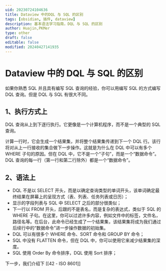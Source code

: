 ```yaml
---
uid: 20230724104636
title: Dataview 中的DQL 与 SQL 的区别
tags: [obsidian, 插件, dataview]
description: 基本语法学习指南，DQL 与 SQL 的区别
author: Huajin,PKMer
type: other
draft: false
editable: false
modified: 20240427141935
---
```


# Dataview 中的 DQL 与 SQL 的区别

如果你熟悉 SQL 并且具有编写 SQL 查询的经验，你可以用编写 SQL 的方式编写 DQL 查询。但是 DQL 与 SQL 有很大不同。

## 1、执行方式上

DQL 查询从上到下逐行执行。它更像是一个计算机程序，而不是一个典型的 SQL 查询。

计算一行时，它会生成一个结果集，并将整个结果集传递到下一个 DQL 行。该行将对从上一行接收的集合做下一步操作。这就是为什么在 DQL 中可以有多个 WHERE 子句的原因。但在 DQL 中，它不是一个“子句”，而是一个“数据命令”。DQL 查询的每一行（第一行和第二行除外）都是一个“数据命令”。

## 2、语法上

- DQL 不是以 SELECT 开头，而是以确定查询类型的单词开头，该单词确定最终结果在屏幕上的呈现方式（表、列表、任务列表或日历）；
- 显示的字段列表与 SQL 中 SELECT 之后的部分很类似；
- 下一行以 FROM 开头，后跟的不是表名，而是复杂的表达式，类似于 SQL 的 WHERE 子句。在这里，你可以过滤许多内容，例如文件中的标签，文件名，路径名等。在后台，此命令已经生成了一个结果集，该结果集将成为我们通过后续行中的“数据命令”进一步操作数据的初始集。
- DQL 可以有很多个 WHERE 命令、SORT 命令和 GROUP BY 命令；
- SQL 中没有 FLATTEN 命令，但在 DQL 中，你可以使用它来减少结果集的深度。
- SQL 使用 Order By 命令排序，DQL 使用 Sort 排序；

下一步，我们介绍下 [[42 - ISO 8601]]